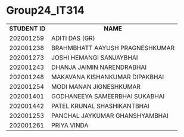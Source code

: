 # Group24_IT314

<table style="width:100%">
  <tr>
    <td><b><div style="text-align:center">
STUDENT ID</DIV></b></td>
    <td><b><div style="text-align:center">
NAME</DIV></b></td>
  </tr>
  <tr>
    <td>202001259 </td>
    <td>ADITI DAS (GR)</td>
  </tr>
   <tr>
    <td>202001238 </td>
    <td>BRAHMBHATT AAYUSH PRAGNESHKUMAR</td>
  </tr> 
  <tr>
    <td>202001273 </td>
    <td>JOSHI HEMANGI SANJAYBHAI</td>
  </tr>
   <tr>
    <td>202001243 </td>
    <td>DHANJA JAIMIN NARENDRABHAI</td>
  </tr>
   <tr>
    <td>202001248 </td>
    <td>MAKAVANA KISHANKUMAR DIPAKBHAI</td>
  </tr>
   <tr>
    <td>202001254 </td>
    <td>MODI MANAN JIGNESHKUMAR</td>
  </tr>
   <tr>
    <td>202001401 </td>
    <td>GODHANEEYA SAMEERBHAI SUKABHAI</td>
  </tr>
   <tr>
    <td>202001442 </td>
    <td>PATEL KRUNAL SHASHIKANTBHAI</td>
  </tr>
   <tr>
    <td>202001253 </td>
    <td>PANCHAL JAYKUMAR GHANSHYAMBHAI</td>
  </tr>
  <tr>
    <td>202001261 </td>
    <td>PRIYA VINDA</td>
  </tr>
</table>


